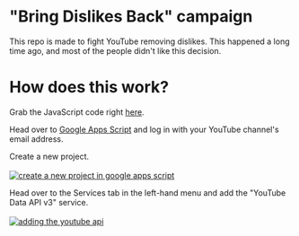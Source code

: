 # "Bring Dislikes Back" campaign

This repo is made to fight YouTube removing dislikes. This happened a long time ago, and most of the people didn't like this decision. 

# How does this work?

Grab the JavaScript code right [here](#).<br>

Head over to [Google Apps Script](https://script.google.com) and log in with your YouTube channel's email address. <br>

Create a new project.<br><br>
[![create a new project in google apps script](https://cdn.upload.systems/uploads/dCSnPwbg.png)](https://script.google.com)<br>

Head over to the Services tab in the left-hand menu and add the "YouTube Data API v3" service.<br><br>
[![adding the youtube api](https://cdn.upload.systems/uploads/UPfV3F2B.png)](https://script.google.com)

